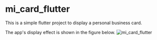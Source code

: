 # mi_card_flutter

This is a simple flutter project to display a personal business card.

The app's display effect is shown in the figure below.
![mi_card_flutter](https://zheyu-notepic.oss-cn-beijing.aliyuncs.com/Upside/Flutter%20Card%20%26%20ListTile%20Widgets.png)